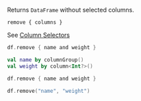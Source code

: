 [//]: # (title: remove)

<!---IMPORT org.jetbrains.kotlinx.dataframe.samples.api.Modify-->

Returns `DataFrame` without selected columns.

```text
remove { columns }
```

See [Column Selectors](ColumnSelectors.md)

<!---FUN remove-->
<tabs>
<tab title="Properties">

```kotlin
df.remove { name and weight }
```

</tab>
<tab title="Accessors">

```kotlin
val name by columnGroup()
val weight by column<Int?>()

df.remove { name and weight }
```

</tab>
<tab title="Strings">

```kotlin
df.remove("name", "weight")
```

</tab></tabs>
<!---END-->
